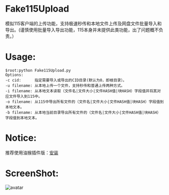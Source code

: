 # Fake115Upload
模拟115客户端的上传功能，支持极速秒传和本地文件上传及网盘文件批量导入和导出。(谨慎使用批量导入导出功能，115本身并未提供此类功能，出了问题概不负责。）

# Usage:
```
$root:python Fake115Upload.py 
Options:
-c cid:      指定需要导入或导出的CID目录(默认为0，即根目录）。
-u filename: 从本地上传一个文件，支持秒传和普通上传两种方式。
-i filename: 从本地文本读取（文件名|文件大小|文件HASH值|块HASH）字段值并将其对应文件导入到115中。
-o filename: 从115中导出所有文件的（文件名|文件大小|文件HASH值|块HASH）字段值到本地文本。
-b filename: 从本地当前目录导出所有文件的（文件名|文件大小|文件HASH值|块HASH）字段值到本地文本。

```
# Notice:

  推荐使用油猴插件版：[安装](https://greasyfork.org/ja/scripts/386724-115%E4%B8%80%E9%94%AE%E8%BD%AC%E5%AD%98)

# ScreenShot:

  ![avatar](https://raw.githubusercontent.com/T3rry7f/Fake115Upload/master/screenshot.png)


